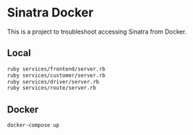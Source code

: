 # Sinatra Docker

This is a project to troubleshoot accessing Sinatra from Docker.

## Local

```bash
ruby services/frontend/server.rb
ruby services/customer/server.rb
ruby services/driver/server.rb
ruby services/route/server.rb
```

## Docker

```bash
docker-compose up
```
